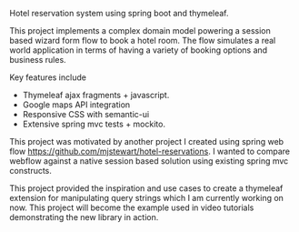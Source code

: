 Hotel reservation system using spring boot and thymeleaf.

This project implements a complex domain model powering a session based wizard form flow to book
a hotel room. The flow simulates a real world application in terms of having a variety
of booking options and business rules. 

Key features include

- Thymeleaf ajax fragments + javascript.
- Google maps API integration
- Responsive CSS with semantic-ui
- Extensive spring mvc tests + mockito.


This project was motivated by another project I created using spring web flow 
https://github.com/mjstewart/hotel-reservations. I wanted
to compare webflow against a native session based solution using existing spring mvc 
constructs.


This project provided the inspiration and use cases to create a thymeleaf extension for manipulating query strings 
which I am currently working on now. This project will become the example used in video tutorials demonstrating the new library
in action. 